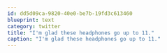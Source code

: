 ```yaml
---
id: dd5d09ca-9820-40e0-be7b-19fd3c613460
blueprint: text
category: twitter
title: "I'm glad these headphones go up to 11."
caption: "I'm glad these headphones go up to 11."
---
```

